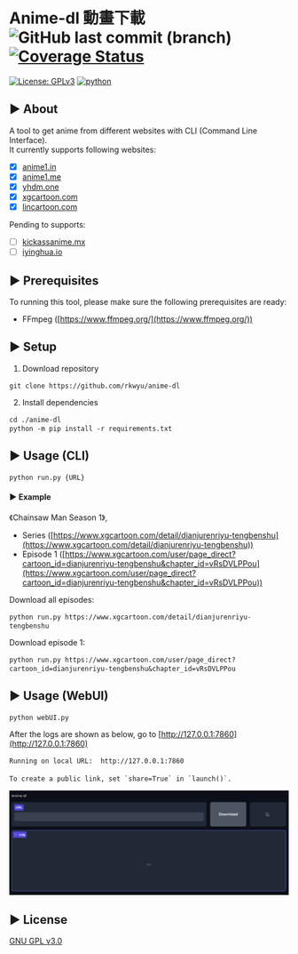 # Anime-dl 動畫下載 ![GitHub last commit (branch)](https://img.shields.io/github/last-commit/rkwyu/anime-dl/main) [![Coverage Status](https://coveralls.io/repos/github/rkwyu/anime-dl/badge.svg?branch=main)](https://coveralls.io/github/rkwyu/anime-dl?branch=main)

[![License: GPLv3](https://img.shields.io/badge/License-GPLv3-blue.svg)](https://www.gnu.org/licenses/gpl-3.0)
[![python](https://img.shields.io/badge/Python-3.11-3776AB.svg?style=flat&logo=python&logoColor=white)](https://www.python.org)

## ▶️ About ##
A tool to get anime from different websites with CLI (Command Line Interface).  
It currently supports following websites:  
- [x] [anime1.in](https://anime1.in/)  
- [x] [anime1.me](https://anime1.me/)  
- [x] [yhdm.one](https://yhdm.one/)  
- [x] [xgcartoon.com](https://www.xgcartoon.com/)
- [x] [lincartoon.com](https://www.lincartoon.com/)

Pending to supports:  
- [ ] [kickassanime.mx](https://www1.kickassanime.mx/)
- [ ] [iyinghua.io](http://www.iyinghua.io/)

## ▶️ Prerequisites ##
To running this tool, please make sure the following prerequisites are ready:
- FFmpeg ([https://www.ffmpeg.org/](https://www.ffmpeg.org/))

## ▶️ Setup ##
1. Download repository  
```console
git clone https://github.com/rkwyu/anime-dl
```
2. Install dependencies
```console
cd ./anime-dl
python -m pip install -r requirements.txt
```

## ▶️ Usage (CLI) ##
```console
python run.py {URL}
```

#### ▶️ Example ####
《Chainsaw Man Season 1》,  
- Series ([https://www.xgcartoon.com/detail/dianjurenriyu-tengbenshu](https://www.xgcartoon.com/detail/dianjurenriyu-tengbenshu))  
- Episode 1 ([https://www.xgcartoon.com/user/page_direct?cartoon_id=dianjurenriyu-tengbenshu&chapter_id=vRsDVLPPou](https://www.xgcartoon.com/user/page_direct?cartoon_id=dianjurenriyu-tengbenshu&chapter_id=vRsDVLPPou))  

Download all episodes:  
```console
python run.py https://www.xgcartoon.com/detail/dianjurenriyu-tengbenshu
```

Download episode 1:  
```console
python run.py https://www.xgcartoon.com/user/page_direct?cartoon_id=dianjurenriyu-tengbenshu&chapter_id=vRsDVLPPou
```

## ▶️ Usage (WebUI) ##
```console
python webUI.py
```
After the logs are shown as below, go to [http://127.0.0.1:7860](http://127.0.0.1:7860)
```console
Running on local URL:  http://127.0.0.1:7860

To create a public link, set `share=True` in `launch()`.
```
![anime-al screenshot](docs/screenshot.png?raw=true "anime-al")


## ▶️ License ##
[GNU GPL v3.0](LICENSE.md)
